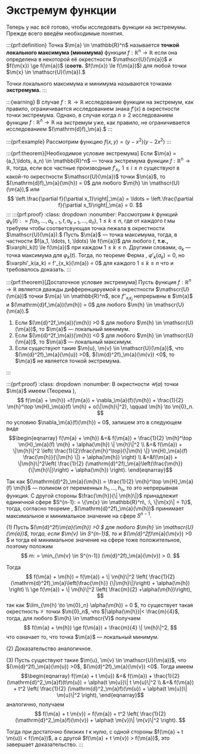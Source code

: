 # Экстремум функции

Теперь у нас всё готово, чтобы исследовать функции на экстремумы. Прежде всего введём необходимые понятия.

:::{prf:definition}
Точка $\m{a} \in \mathbb{R}^n$ называется **точкой локального максимума (минимума)** функции $f:\mathbb{R}^n \to \mathbb{R}$ если она определена в некоторой её окрестности $\mathscr{U}(\m{a})$ и $f(\m{x}) \ge f(\m{a})$ (**соотв.** $f(\m{x}) \le f(\m{a})$) для любой точки $\m{x} \in \mathscr{U}(\m{a}).$

Точки локального максимума и минимума называются точками **экстремума.**
:::

:::{warning}
В случае $f:\mathbb{R} \to \mathbb{R}$ исследование функции на экстремум, как правило, ограничивается исследованием знака $f'(x)$ в окрестности точки экстремума. Однако, в случае когда $n\ge 2$ исследованием функции $f:\mathbb{R}^n \to \mathbb{R}$ на экстремум уже, как правило, не ограничивается исследованием $(\mathrm{d}f)_\m{a}.$ 
:::

:::{prf:example}
Рассмотрим функцию $f(x,y) = (y-x^2)(y-2x^2)$
:::

:::{prf:theorem}[Необходимое условие экстремума]
Если $\m{a} = (a_1,\ldots, a_n) \in \mathbb{R}^n$ — точка экстремума функции $f:\mathbb{R}^n \to \mathbb{R}$, тогда, если все частные производные $f'_{x_i}$, $1\le i \le n$ существуют в какой-то окрестности $\mathscr{U}(\m{a})$ точки $\m{a}$, то $(\mathrm{d}f)_\m{a}(\m{h}) = 0$ для любого $\m{h} \in \mathscr{U}(\m{a}),$ или
$$
\left.\frac{\partial f}{\partial x_1}\right|_\m{a} = \ldots = \left.\frac{\partial f}{\partial x_1}\right|_\m{a} = 0.   
$$
:::
:::{prf:proof}
:class: dropdown
:nonumber:
Рассмотрим $k$ функций $\varphi_k(t): = f(a_1,\ldots, a_{k-1}, t, a_{k+1}, \ldots, a_n)$, $1 \le k \le n$, где от каждого $t$ мы требуем чтобы соответсвующая точка лежала в окрестности $\mathscr{U}(\m{a}).$ Пусть $\m{a}$ — точка максимума, тогда, в частности $f(a_1, \ldots, t, \ldots) \le f(\m{a})$ для любого $t$, **т.е.,** $\varphi_k(t) \le f(\m{a})$ при каждом $1 \le k \le n$. Другими словами, $a_k$ — точка максимума для $\varphi_k(t)$. Тогда, по теореме Ферма [](#Ferma), $\varphi'_k(a_k) = 0$, но $\varphi'_k(a_k) = f'_{x_k}(\m{a}) = 0$ для каждого $1 \le k \le n$ что и требовалось доказать.
:::



:::{prf:theorem}[Достаточное условие экстремума]
Пусть функция $f:\mathbb{R}^n \to \mathbb{R}$ является дважды дифференцируемой в окрестности $\mathscr{U}(\m{a})$ точки $\m{a} \in \mathbb{R}^n$, все $f''_{x_ix_j}$ непрерывны в $\m{a}$ и $(\mathrm{d}f_\m{a})(\m{h}) = 0$ для любого $\m{h} \in \mathscr{U}(\m{a}).$ 

1. Если $(\m{d}^2f_\m{a})(\m{h}) >0 $ для любого $\m{h} \in \mathscr{U}(\m{a})$, то $\m{a}$ — локальный минимум.
2. Если $(\m{d}^2f_\m{a})(\m{h}) <0 $ для любого $\m{h} \in \mathscr{U}(\m{a})$, то $\m{a}$ — локальный максимум.
3. Если существуют такие $\m{u}, \m{v} \in \mathscr{U}(\m{a})$, что $(\m{d}^2f)_\m{a}(\m{u}) >0$, $(\m{d}^2f)_\m{a}(\m{v}) <0$, то $\m{a}$ не является точкой экстремума. 

:::

:::{prf:proof}
:class: dropdown
:nonumber:
В окрестности $\mathscr{U}(a)$ точки $\m{a}$ имеем (Теорема [](#Tayl_for_2)),
$$
f(\m{a} + \m{h}) =f(\m{a}) + \nabla_\m{a}(f)(\m{h}) + \frac{1}{2} \m{h}^\top \m{H}_\m{a}(f) \m{h} + o(\|\m{h}\|^2), \qquad \m{h} \to \m{0}_n.
$$
по условию $\nabla_\m{a}(f)(\m{h}) = 0$, запишем это в следующем виде
$$\begin{eqnarray}
f(\m{a} + \m{h}) &=& f(\m{a}) +  \frac{1}{2} \m{h}^\top \m{H}_\m{a}(f) \m{h} + \alpha(\m{h}) \| \m{h}\|^2 \\
&=& f(\m{a}) + \|\m{h}\|^2 \left( \frac{1}{2}\frac{\m{h}^\top}{\|\m{h} \|} \m{H}_\m{a}(f) \frac{\m{h}}{\|\m{h} \|} + \alpha(\m{h}) \right) \\
&=&f(\m{a}) + \|\m{h}\|^2\left( \frac{1}{2} (\mathrm{d}^2f)_\m{a}\left(\frac{\m{h}} {\|\m{h}\|}\right) + \alpha(\m{h}) \right).
\end{eqnarray}$$

Так как $(\mathrm{d}^2)_\m{a}(\m{h}) = \frac{1}{2} \m{h}^\top \m{H}_\m{a}(f) \m{h}$ — полином от переменных $h_1, \ldots, h_n$, то это непрерывная функция. С другой стороны $\frac{\m{h}}{\| \m{h}\|}$ принадлежит единичной сфере $S^{n-1}: = \{\m{x} \in \mathbb{R}^n\, :\, \|\m{x}\| = 1\}$, тогда, согласно теореме [](#general_Weistrass), $(\mathrm{d}^2f)_\m{a}(\m{h})$ принимает максимальное и минимальное значение на сфере $S^{n-1}.$

(1) Пусть $(\m{d}^2f)_\m{a}(\m{h}) >0 $ для любого $\m{h} \in \mathscr{U}(\m{a})$, тогда, если $\m{v} \in S^{n-1}$, то и $(\m{d}^2f)_\m{a}(\m{v}) >0 $ и тогда её минимальное значение на сфере тоже положительное, поэтому положим
$$
m: = \min_{\m{v} \in S^{n-1}} (\m{d}^2f)_\m{a}(\m{v}) > 0.
$$

Тогда
$$
f(\m{a} + \m{h}) = f(\m{a}) + \| \m{h}\|^2 \left( \frac{1}{2} (\mathrm{d}^2f)_\m{a}\left(\frac{\m{h}} {\|\m{h}\|}\right) + \alpha(\m{h}) \right) \\
\ge  f(\m{a}) + \| \m{h}\|^2 \left( \frac{m}{2} +\alpha(\m{h})\right),
$$
так как $\lim_{\m{h} \to \m{0}_n} \alpha(\m{h}) = 0 $, то существует такая окрестность $\mathscr{V}$ точки $\m{0}_n$, что $|\alpha(\m{h})|< \frac{m}{4}$, тогда, для любого $\m{h} \in \mathscr{V}$ получаем
$$
f(\m{a} + \m{h}) \ge f(\m{a}) + \frac{m}{4} \| \m{h}\|^2,
$$
что означает то, что точка $\m{a}$ — локальный минимум.

(2) Доказательство аналогичное.

(3) Пусть существуют такие $\m{u}, \m{v} \in \mathscr{U}(\m{a})$, что $(\m{d}^2f)_\m{a}(\m{u}) >0$, $(\m{d}^2f)_\m{a}(\m{v}) <0$. Тогда имеем
$$\begin{eqnarray}
f(\m{a} + t \m{u}) &=& f(\m{a}) + \frac{1}{2} (\mathrm{d}^2_\m{a}f)(t\m{u}) + \alpha(t \m{u})\| t \m{u}\|^2 \\
&=& f(\m{a}) + t^2 \left( \frac{1}{2} (\mathrm{d}^2_\m{a}f)(\m{u}) + \alpha(t \m{u})\| \m{u}\|^2 \right),
\end{eqnarray}$$
аналогично, получаем
$$
f(\m{a} + t \m{v}) = f(\m{a}) + t^2 \left( \frac{1}{2} (\mathrm{d}^2_\m{a}f)(\m{v}) + \alpha(t \m{v})\| \m{v}\|^2 \right).
$$

Тогда при достаточно близких $t$ к нулю, с одной стороны $f(\m{a} + t \m{u}) < f(\m{a})$, а с другой $f(\m{a} + t \m{v}) > f(\m{a})$, это завершает доказательство. 
:::
